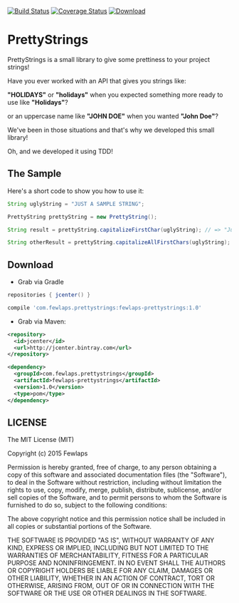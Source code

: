 [![Build Status](https://travis-ci.org/Fewlaps/PrettyStrings.svg?branch=master)](https://travis-ci.org/EsteveAguilera/PrettyStrings)
[![Coverage Status](https://coveralls.io/repos/Fewlaps/PrettyStrings/badge.svg?branch=master)](https://coveralls.io/r/Fewlaps/PrettyStrings?branch=master)
[![Download](https://api.bintray.com/packages/fewlaps/maven/fewlaps-prettystrings/images/download.svg) ](https://bintray.com/fewlaps/maven/fewlaps-prettystrings/_latestVersion)
# PrettyStrings

PrettyStrings is a small library to give some prettiness to your project strings!

Have you ever worked with an API that gives you strings like: 

**"HOLIDAYS"** or **"holidays"** when you expected something more ready to use like **"Holidays"**?

or an uppercase name like **"JOHN DOE"** when you wanted **"John Doe"**?

We've been in those situations and that's why we developed this small library!

Oh, and we developed it using TDD!

The Sample
----------
Here's a short code to show you how to use it:

```java
String uglyString = "JUST A SAMPLE STRING";

PrettyString prettyString = new PrettyString();

String result = prettyString.capitalizeFirstChar(uglyString); // => "Just a sample string"

String otherResult = prettyString.capitalizeAllFirstChars(uglyString); // => "Just A Sample String"
```

Download
--------
- Grab via Gradle
```groovy
repositories { jcenter() }

compile 'com.fewlaps.prettystrings:fewlaps-prettystrings:1.0'
````

- Grab via Maven:
```xml
<repository>
  <id>jcenter</id>
  <url>http://jcenter.bintray.com</url>
</repository>

<dependency>
  <groupId>com.fewlaps.prettystrings</groupId>
  <artifactId>fewlaps-prettystrings</artifactId>
  <version>1.0</version>
  <type>pom</type>
</dependency>
````

## LICENSE ##

The MIT License (MIT)

Copyright (c) 2015 Fewlaps

Permission is hereby granted, free of charge, to any person obtaining a copy
of this software and associated documentation files (the "Software"), to deal
in the Software without restriction, including without limitation the rights
to use, copy, modify, merge, publish, distribute, sublicense, and/or sell
copies of the Software, and to permit persons to whom the Software is
furnished to do so, subject to the following conditions:

The above copyright notice and this permission notice shall be included in all
copies or substantial portions of the Software.

THE SOFTWARE IS PROVIDED "AS IS", WITHOUT WARRANTY OF ANY KIND, EXPRESS OR
IMPLIED, INCLUDING BUT NOT LIMITED TO THE WARRANTIES OF MERCHANTABILITY,
FITNESS FOR A PARTICULAR PURPOSE AND NONINFRINGEMENT. IN NO EVENT SHALL THE
AUTHORS OR COPYRIGHT HOLDERS BE LIABLE FOR ANY CLAIM, DAMAGES OR OTHER
LIABILITY, WHETHER IN AN ACTION OF CONTRACT, TORT OR OTHERWISE, ARISING FROM,
OUT OF OR IN CONNECTION WITH THE SOFTWARE OR THE USE OR OTHER DEALINGS IN THE
SOFTWARE.
